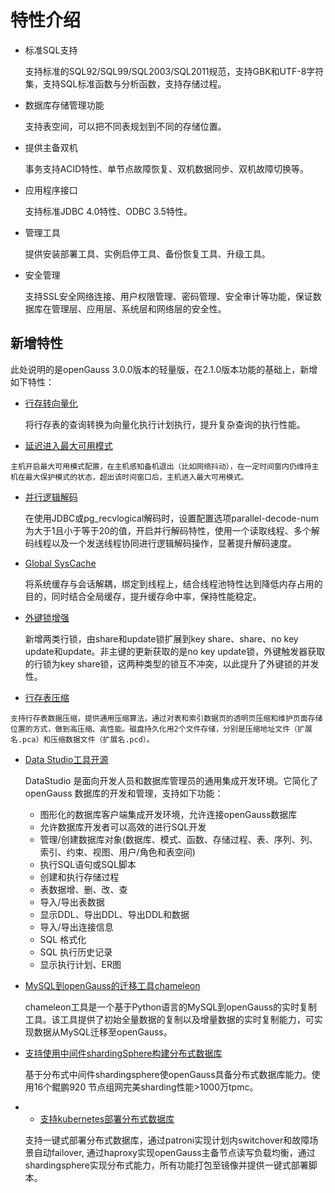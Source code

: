 # 特性介绍<a name="ZH-CN_TOPIC_0289899195"></a>

-   标准SQL支持

    支持标准的SQL92/SQL99/SQL2003/SQL2011规范，支持GBK和UTF-8字符集，支持SQL标准函数与分析函数，支持存储过程。

-   数据库存储管理功能

    支持表空间，可以把不同表规划到不同的存储位置。

-   提供主备双机

    事务支持ACID特性、单节点故障恢复、双机数据同步、双机故障切换等。

-   应用程序接口

    支持标准JDBC 4.0特性、ODBC 3.5特性。

-   管理工具

    提供安装部署工具、实例启停工具、备份恢复工具、升级工具。

-   安全管理

    支持SSL安全网络连接、用户权限管理、密码管理、安全审计等功能，保证数据库在管理层、应用层、系统层和网络层的安全性。


## 新增特性<a name="zh-cn_topic_0283136327_section383172195410"></a>

此处说明的是openGauss 3.0.0版本的轻量版，在2.1.0版本功能的基础上，新增如下特性：

-   [行存转向量化](../CharacteristicDescription/行存转向量化.md)

    将行存表的查询转换为向量化执行计划执行，提升复杂查询的执行性能。

-    [延迟进入最大可用模式](../CharacteristicDescription/延迟进入最大可用模式.md)

    主机开启最大可用模式配置，在主机感知备机退出（比如网络抖动），在一定时间窗内仍维持主机在最大保护模式的状态，超出该时间窗口后，主机进入最大可用模式。

-   [并行逻辑解码](../CharacteristicDescription/并行逻辑解码.md)

    在使用JDBC或pg\_recvlogical解码时，设置配置选项parallel-decode-num为大于1且小于等于20的值，开启并行解码特性，使用一个读取线程、多个解码线程以及一个发送线程协同进行逻辑解码操作，显著提升解码速度。

-   [Global SysCache](../CharacteristicDescription/支持global-syscache.md)

    将系统缓存与会话解耦，绑定到线程上，结合线程池特性达到降低内存占用的目的，同时结合全局缓存，提升缓存命中率，保持性能稳定。

-   [外键锁增强](../CharacteristicDescription/外键锁增强.md)

    新增两类行锁，由share和update锁扩展到key share、share、no key update和update。非主键的更新获取的是no key update锁，外键触发器获取的行锁为key share锁，这两种类型的锁互不冲突，以此提升了外键锁的并发性。

-    [行存表压缩](../Developerguide/CREATE-TABLE.md)

    支持行存表数据压缩，提供通用压缩算法，通过对表和索引数据页的透明页压缩和维护页面存储位置的方式，做到高压缩、高性能。磁盘持久化用2个文件存储，分别是压缩地址文件（扩展名.pca）和压缩数据文件（扩展名.pcd）。

-   [Data Studio工具开源](../CharacteristicDescription/openGauss客户端工具DataStudio.md)

    DataStudio 是面向开发人员和数据库管理员的通用集成开发环境。它简化了openGauss 数据库的开发和管理，支持如下功能：

    -   图形化的数据库客户端集成开发环境，允许连接openGauss数据库
    -   允许数据库开发者可以高效的进行SQL开发
    -   管理/创建数据库对象\(数据库、模式、函数、存储过程、表、序列、列、索引、约束、视图、用户/角色和表空间\)
    -   执行SQL语句或SQL脚本
    -   创建和执行存储过程
    -   表数据增、删、改、查
    -   导入/导出表数据
    -   显示DDL、导出DDL、导出DDL和数据
    -   导入/导出连接信息
    -   SQL 格式化
    -   SQL 执行历史记录
    -   显示执行计划、ER图

-   [MySQL到openGauss的迁移工具chameleon](../CharacteristicDescription/MySQL_openGauss迁移工具chameleon.md)

    chameleon工具是一个基于Python语言的MySQL到openGauss的实时复制工具。该工具提供了初始全量数据的复制以及增量数据的实时复制能力，可实现数据从MySQL迁移至openGauss。

-   [支持使用中间件shardingSphere构建分布式数据库](../CharacteristicDescription/分布式数据库能力.md)

    基于分布式中间件shardingsphere使openGauss具备分布式数据库能力。使用16个鲲鹏920 节点组网完美sharding性能\>1000万tpmc。

-   -   [支持kubernetes部署分布式数据库](../CharacteristicDescription/使用kubernetes部署分布式数据库.md)

    支持一键式部署分布式数据库，通过patroni实现计划内switchover和故障场景自动failover, 通过haproxy实现openGauss主备节点读写负载均衡，通过shardingsphere实现分布式能力，所有功能打包至镜像并提供一键式部署脚本。


